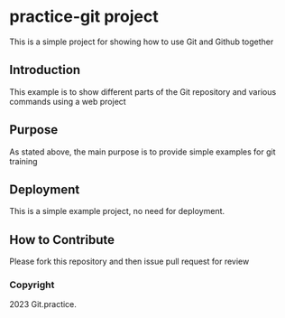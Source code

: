 # practice-git project
This is a simple project for showing how to use Git and Github together
## Introduction
This example is to show different parts of the Git repository and various commands using a web project
## Purpose
As stated above, the main purpose is to provide simple examples for git training
## Deployment
This is a simple example project, no need for deployment.
## How to Contribute
Please fork this repository and then issue pull request for review
### Copyright
2023 Git.practice.
